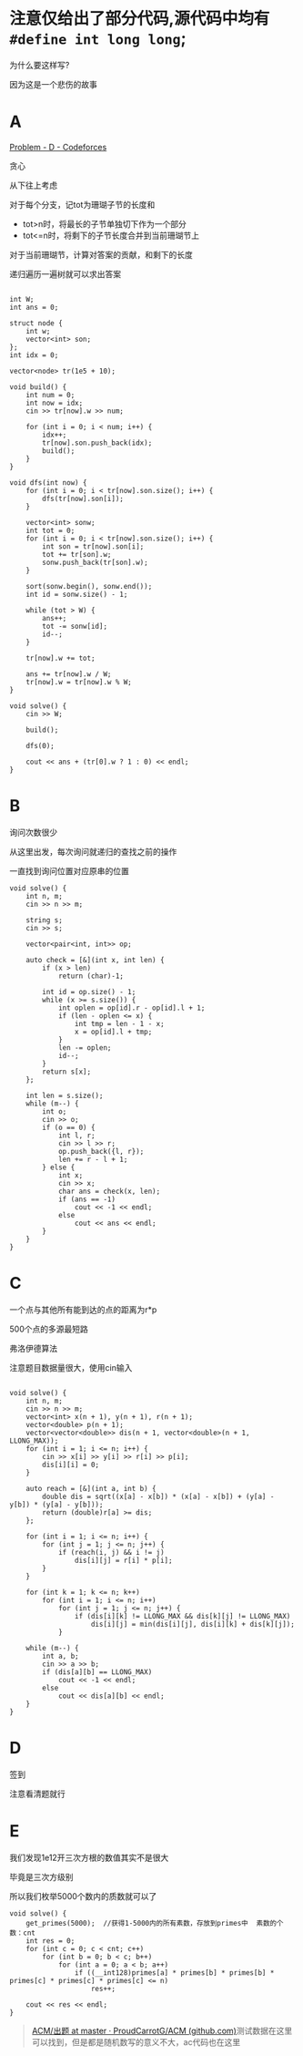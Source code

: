 # 注意仅给出了部分代码,源代码中均有`#define int long long`;

为什么要这样写?

因为这是一个悲伤的故事

# A

[Problem - D - Codeforces](https://codeforces.com/gym/104686/problem/D)

贪心

从下往上考虑

对于每个分支，记tot为珊瑚子节的长度和

-   tot>n时，将最长的子节单独切下作为一个部分
-   tot<=n时，将剩下的子节长度合并到当前珊瑚节上

对于当前珊瑚节，计算对答案的贡献，和剩下的长度

递归遍历一遍树就可以求出答案

```

int W;
int ans = 0;

struct node {
    int w;
    vector<int> son;
};
int idx = 0;

vector<node> tr(1e5 + 10);

void build() {
    int num = 0;
    int now = idx;
    cin >> tr[now].w >> num;

    for (int i = 0; i < num; i++) {
        idx++;
        tr[now].son.push_back(idx);
        build();
    }
}

void dfs(int now) {
    for (int i = 0; i < tr[now].son.size(); i++) {
        dfs(tr[now].son[i]);
    }

    vector<int> sonw;
    int tot = 0;
    for (int i = 0; i < tr[now].son.size(); i++) {
        int son = tr[now].son[i];
        tot += tr[son].w;
        sonw.push_back(tr[son].w);
    }

    sort(sonw.begin(), sonw.end());
    int id = sonw.size() - 1;

    while (tot > W) {
        ans++;
        tot -= sonw[id];
        id--;
    }

    tr[now].w += tot;

    ans += tr[now].w / W;
    tr[now].w = tr[now].w % W;
}

void solve() {
    cin >> W;

    build();

    dfs(0);

    cout << ans + (tr[0].w ? 1 : 0) << endl;
}
```





# B

询问次数很少

从这里出发，每次询问就递归的查找之前的操作

一直找到询问位置对应原串的位置

```
void solve() {
    int n, m;
    cin >> n >> m;

    string s;
    cin >> s;

    vector<pair<int, int>> op;

    auto check = [&](int x, int len) {
        if (x > len)
            return (char)-1;

        int id = op.size() - 1;
        while (x >= s.size()) {
            int oplen = op[id].r - op[id].l + 1;
            if (len - oplen <= x) {
                int tmp = len - 1 - x;
                x = op[id].l + tmp;
            }
            len -= oplen;
            id--;
        }
        return s[x];
    };

    int len = s.size();
    while (m--) {
        int o;
        cin >> o;
        if (o == 0) {
            int l, r;
            cin >> l >> r;
            op.push_back({l, r});
            len += r - l + 1;
        } else {
            int x;
            cin >> x;
            char ans = check(x, len);
            if (ans == -1)
                cout << -1 << endl;
            else
                cout << ans << endl;
        }
    }
}
```

# C

一个点与其他所有能到达的点的距离为r*p

500个点的多源最短路

弗洛伊德算法

注意题目数据量很大，使用cin输入

```

void solve() {
    int n, m;
    cin >> n >> m;
    vector<int> x(n + 1), y(n + 1), r(n + 1);
    vector<double> p(n + 1);
    vector<vector<double>> dis(n + 1, vector<double>(n + 1, LLONG_MAX));
    for (int i = 1; i <= n; i++) {
        cin >> x[i] >> y[i] >> r[i] >> p[i];
        dis[i][i] = 0;
    }

    auto reach = [&](int a, int b) {
        double dis = sqrt((x[a] - x[b]) * (x[a] - x[b]) + (y[a] - y[b]) * (y[a] - y[b]));
        return (double)r[a] >= dis;
    };

    for (int i = 1; i <= n; i++) {
        for (int j = 1; j <= n; j++) {
            if (reach(i, j) && i != j)
                dis[i][j] = r[i] * p[i];
        }
    }

    for (int k = 1; k <= n; k++)
        for (int i = 1; i <= n; i++)
            for (int j = 1; j <= n; j++) {
                if (dis[i][k] != LLONG_MAX && dis[k][j] != LLONG_MAX)
                    dis[i][j] = min(dis[i][j], dis[i][k] + dis[k][j]);
            }

    while (m--) {
        int a, b;
        cin >> a >> b;
        if (dis[a][b] == LLONG_MAX)
            cout << -1 << endl;
        else
            cout << dis[a][b] << endl;
    }
}
```

# D

签到

注意看清题就行

# E

我们发现1e12开三次方根的数值其实不是很大

毕竟是三次方级别

所以我们枚举5000个数内的质数就可以了

```
void solve() {
    get_primes(5000);  //获得1-5000内的所有素数，存放到primes中  素数的个数：cnt
    int res = 0;
    for (int c = 0; c < cnt; c++)
        for (int b = 0; b < c; b++)
            for (int a = 0; a < b; a++)
                if ((__int128)primes[a] * primes[b] * primes[b] * primes[c] * primes[c] * primes[c] <= n)
                    res++;

    cout << res << endl;
}
```





>   [ACM/出题 at master · ProudCarrotG/ACM (github.com)](https://github.com/ProudCarrotG/ACM/tree/master/出题)测试数据在这里可以找到，但是都是随机数写的意义不大，ac代码也在这里
